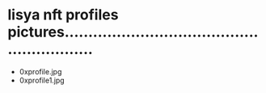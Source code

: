 # lisya nft profiles pictures...........................................................
- 0xprofile.jpg
- 0xprofile1.jpg
